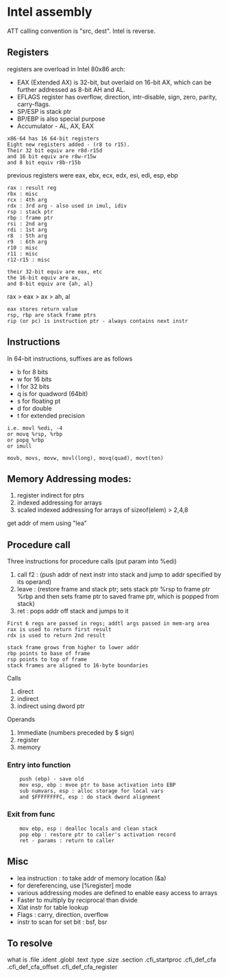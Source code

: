 
# Intel assembly

ATT calling convention is "src, dest". Intel is reverse.  

## Registers 

registers are overload in Intel 80x86 arch:

* EAX (Extended AX) is 32-bit, but overlaid on 16-bit AX, which can be further addressed as 8-bit AH and AL.
* EFLAGS register has overflow, direction, intr-disable, sign, zero, parity, carry-flags.
* SP/ESP is stack ptr
* BP/EBP is also special purpose
* Accumulator - AL, AX, EAX

```
x86-64 has 16 64-bit registers
Eight new registers added - (r8 to r15).  
Their 32 bit equiv are r8d-r15d
and 16 bit equiv are r8w-r15w
and 8 bit equiv r8b-r15b
```

previous registers were eax, ebx, ecx, edx, esi, edi, esp, ebp

```
rax : result reg
rbx : misc
rcx : 4th arg
rdx : 3rd arg - also used in imul, idiv
rsp : stack ptr
rbp : frame ptr
rsi : 2nd arg
rdi : 1st arg
r8  : 5th arg
r9  : 6th arg
r10 : misc 
r11 : misc
r12-r15 : misc
```

```
their 32-bit equiv are eax, etc
the 16-bit equiv are ax, 
and 8-bit equiv are {ah, al}
```

rax > eax > ax > ah, al

```
eax stores return value
rsp, rbp are stack frame ptrs
rip (or pc) is instruction ptr - always contains next instr
```


## Instructions

In 64-bit instructions, suffixes are as follows
* b for 8 bits
* w for 16 bits
* l for 32 bits
* q is for quadword (64bit)
* s for floating pt
* d for double
* t for extended precision

```
i.e. movl %edi, -4
or movq %rsp, %rbp
or popq %rbp
or imull

movb, movs, movw, movl(long), movq(quad), movt(ten)
```

## Memory Addressing modes:

1. register indirect for ptrs
2. indexed addressing for arrays
3. scaled indexed addressing for arrays of sizeof(elem) > 2,4,8

get addr of mem using "lea"

## Procedure call

Three instructions for procedure calls (put param into %edi)
1. call f2 : (push addr of next instr into stack and jump to addr specified by its operand)
2. leave : (restore frame and stack ptr; sets stack ptr %rsp to frame ptr %rbp and then sets frame ptr to saved frame ptr, which is popped from stack)
3. ret : pops addr off stack and jumps to it

```
First 6 regs are passed in regs; addtl args passed in mem-arg area
rax is used to return first result
rdx is used to return 2nd result

stack frame grows from higher to lower addr
rbp points to base of frame
rsp points to top of frame
stack frames are aligned to 16-byte boundaries
```

Calls
1. direct
2. indirect
3. indirect using dword ptr


Operands
1. Immediate (numbers preceded by $ sign)
2. register 
3. memory 


### Entry into function
```
    push (ebp) - save old 
    mov esp, ebp : mvoe ptr to base activation into EBP
    sub numvars, esp : alloc storage for local vars
    and $FFFFFFFFC, esp : do stack dword alignment
```

### Exit from func
```
    mov ebp, esp : dealloc locals and clean stack
    pop ebp : restore ptr to caller's activation record
    ret - params : return to caller
```

## Misc

* lea instruction : to take addr of memory location (&a)
* for dereferencing, use [%register] mode
* various addressing modes are defined to enable easy access to arrays
* Faster to multiply by reciprocal than divide
* Xlat instr for table lookup
* Flags : carry, direction, overflow
* instr to scan for set bit : bsf, bsr


## To resolve

what is
.file
.ident
.globl
.text
.type
.size
.section
.cfi_startproc
.cfi_def_cfa
.cfi_def_cfa_offset
.cfi_def_cfa_register

